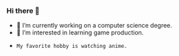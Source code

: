 ### Hi there 👋

<!--
**kelzk/kelzk** is a ✨ _special_ ✨ repository because its `README.md` (this file) appears on your GitHub profile.

Here are some ideas to get you started:

- 🔭 I’m currently working on a computer science degree.
- 🌱 I’m interested in learning game production.



-->
- 🔭 I’m currently working on a computer science degree.
- 🌱 I’m interested in learning game production.
-     My favorite hobby is watching anime.
